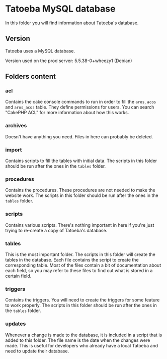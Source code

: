 Tatoeba MySQL database
======================

In this folder you will find information about Tatoeba's database.


Version
-------
Tatoeba uses a MySQL database.

Version used on the prod server: 5.5.38-0+wheezy1 (Debian)



Folders content
------------------

### acl

Contains the cake console commands to run in order to fill the `aros`, `acos` 
and `aros_acos` table. They define permissions for users. You can search "CakePHP ACL" 
for more information about how this works.

### archives

Doesn't have anything you need. Files in here can probably be deleted.

### import

Contains scripts to fill the tables with initial data.
The scripts in this folder should be run after the ones in the `tables` folder.

### procedures

Contains the procedures. These procedures are not needed to make the website work.
The scripts in this folder should be run after the ones in the `tables` folder.

### scripts

Contains various scripts. There's nothing important in here if you're just trying 
to re-create a copy of Tatoeba's database.

### tables

This is the most important folder. 
The scripts in this folder will create the tables in the database.
Each file contains the script to create the corresponding table.
Most of the files contain a bit of documentation about each field, so you may refer
to these files to find out what is stored in a certain field.

### triggers

Contains the triggers. You will need to create the triggers for some feature to work properly.
The scripts in this folder should be run after the ones in the `tables` folder.

### updates

Whenever a change is made to the database, it is included in a script 
that is added to this folder. The file name is the date when the changes were made.
This is useful for developers who already have a local Tatoeba and need to update 
their database.
